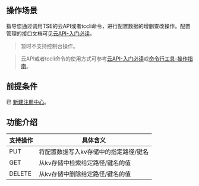 ## 操作场景
指导您通过调用TSE的云API或者tccli命令，进行配置数据的增删查改操作。配置管理的接口文档可见[云API-入门必读](https://cloud.tencent.com/document/product/1364/54616)。
> 暂时不支持控制台操作。

> 云API或者tccli命令的使用方式可参考[云API-入门必读](https://cloud.tencent.com/document/product/1278/46696)或[命令行工具-操作指南](https://cloud.tencent.com/document/product/440/39027)。

## 前提条件
已 [新建注册中心](https://cloud.tencent.com/document/product/1364/52746)。

## 功能介绍

|支持操作|具体含义|
|-|-|
|PUT|将配置数据写入kv存储中的指定路径/键名|
|GET|从kv存储中检索给定路径/键名的值|
|DELETE|从kv存储中删除给定路径/键名的值|
